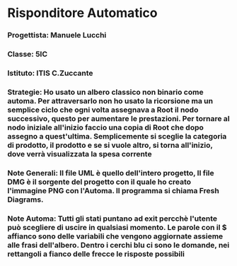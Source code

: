 # Risponditore Automatico

### Progettista: Manuele Lucchi
### Classe: 5IC
### Istituto: ITIS C.Zuccante
### Strategie: Ho usato un albero classico non binario come automa. Per attraversarlo non ho usato la ricorsione ma un semplice ciclo che ogni volta assegnava a Root il nodo successivo, questo per aumentare le prestazioni. Per tornare al nodo iniziale all'inizio faccio una copia di Root che dopo assegno a quest'ultima. Semplicemente si sceglie la categoria di prodotto, il prodotto e se si vuole altro, si torna all'inizio, dove verrà visualizzata la spesa corrente
### Note Generali: Il file UML è quello dell'intero progetto, Il file DMG è il sorgente del progetto con il quale ho creato l'immagine PNG con l'Automa. Il programma si chiama Fresh Diagrams. 
### Note Automa: Tutti gli stati puntano ad exit percchè l'utente può scegliere di uscire in qualsiasi momento. Le parole con il $ affianco sono delle variabili che vengono aggiornate assieme alle frasi dell'albero. Dentro i cerchi blu ci sono le domande, nei rettangoli a fianco delle frecce le risposte possibili
